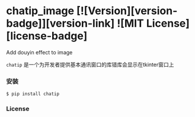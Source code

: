 # chatip_image [![Version][version-badge]][version-link] ![MIT License][license-badge]

Add douyin effect to image

`chatip` 是一个为开发者提供基本通讯窗口的库错库会显示在tkinter窗口上

### 安装

```
$ pip install chatip
```


### License
